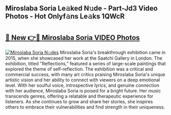 ## Miroslaba Soria Le𝚊ked N𝚞de - Part-Jd3 Video Photos - Hot Onlyf𝚊ns Le𝚊ks 1QWcR

# <h2><a href="http://ab32197.deff.icu/?id=Miroslaba+Soria">🔗 New 👉🔴 Miroslaba Soria VIDEO Photos</a></h2>

[![Miroslaba Soria N𝚞des](https://i.imgur.com/rIISA9y.gif)](http://ab32197.deff.icu/?id=Miroslaba+Soria)
Miroslaba Soria's breakthrough exhibition came in 2015, when she showcased her work at the Saatchi Gallery in London. The exhibition, titled "Reflections," featured a series of large-scale paintings that explored the theme of self-reflection. The exhibition was a critical and commercial success, with many art critics praising Miroslaba Soria's unique artistic vision and her ability to connect with viewers on a deep emotional level. With her soulful voice, introspective lyrics, and genuine connection with her audience, Miroslaba Soria is poised for a bright future. Her music transcends genres, offering a relatable and therapeutic experience for listeners. As she continues to grow and share her stories, she inspires others to embrace their vulnerabilities and find strength in their uniqueness.
